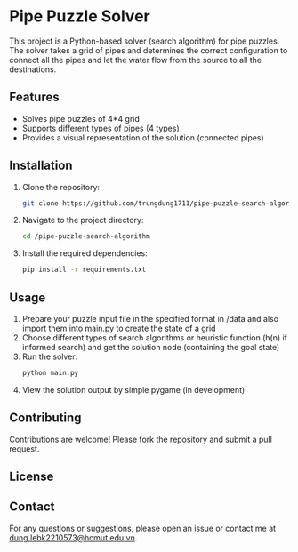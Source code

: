 # Pipe Puzzle Solver

This project is a Python-based solver (search algorithm) for pipe puzzles. The solver takes a grid of pipes and determines the correct configuration to connect all the pipes and let the water flow from the source to all the destinations.

## Features

- Solves pipe puzzles of 4*4 grid
- Supports different types of pipes (4 types)
- Provides a visual representation of the solution (connected pipes)

## Installation

1. Clone the repository:
    ```sh
    git clone https://github.com/trungdung1711/pipe-puzzle-search-algorithm.git
    ```
2. Navigate to the project directory:
    ```sh
    cd /pipe-puzzle-search-algorithm
    ```
3. Install the required dependencies:
    ```sh
    pip install -r requirements.txt
    ```

## Usage

1. Prepare your puzzle input file in the specified format in /data and also import them into main.py to create the state of a grid
2. Choose different types of search algorithms or heuristic function (h(n) if informed search) and get the solution node (containing the goal state)
3. Run the solver:
    ```sh
    python main.py
    ```
4. View the solution output by simple pygame (in development)

## Contributing

Contributions are welcome! Please fork the repository and submit a pull request.

## License



## Contact

For any questions or suggestions, please open an issue or contact me at [dung.lebk2210573@hcmut.edu.vn](mailto:dung.lebk2210573@hcmut.edu.vn).
